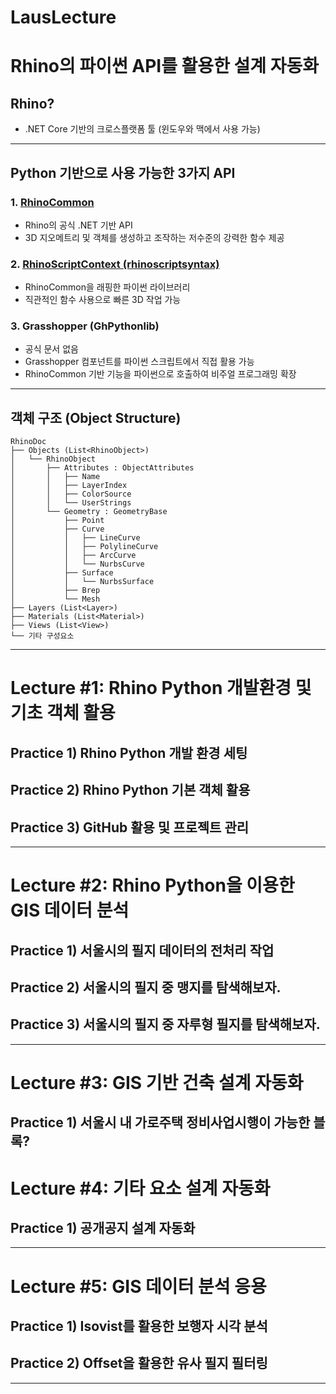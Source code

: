 # LausLecture

# Rhino의 파이썬 API를 활용한 설계 자동화

## Rhino?
- .NET Core 기반의 크로스플랫폼 툴 (윈도우와 맥에서 사용 가능)

---

## Python 기반으로 사용 가능한 3가지 API

### 1. [RhinoCommon](https://developer.rhino3d.com/api/rhinocommon/)
- Rhino의 공식 .NET 기반 API
- 3D 지오메트리 및 객체를 생성하고 조작하는 저수준의 강력한 함수 제공

### 2. [RhinoScriptContext (rhinoscriptsyntax)](https://developer.rhino3d.com/api/RhinoScriptSyntax/)
- RhinoCommon을 래핑한 파이썬 라이브러리
- 직관적인 함수 사용으로 빠른 3D 작업 가능

### 3. Grasshopper (GhPythonlib)
- 공식 문서 없음
- Grasshopper 컴포넌트를 파이썬 스크립트에서 직접 활용 가능
- RhinoCommon 기반 기능을 파이썬으로 호출하여 비주얼 프로그래밍 확장

---

## 객체 구조 (Object Structure)

```plaintext
RhinoDoc
├── Objects (List<RhinoObject>)
│   └── RhinoObject
│       ├── Attributes : ObjectAttributes
│       │   ├── Name
│       │   ├── LayerIndex
│       │   ├── ColorSource
│       │   └── UserStrings
│       └── Geometry : GeometryBase
│           ├── Point
│           ├── Curve
│           │   ├── LineCurve
│           │   ├── PolylineCurve
│           │   ├── ArcCurve
│           │   └── NurbsCurve
│           ├── Surface
│           │   └── NurbsSurface
│           ├── Brep
│           └── Mesh
├── Layers (List<Layer>)
├── Materials (List<Material>)
├── Views (List<View>)
└── 기타 구성요소
```

---

# Lecture #1: Rhino Python 개발환경 및 기초 객체 활용

## Practice 1) Rhino Python 개발 환경 세팅

## Practice 2) Rhino Python 기본 객체 활용

## Practice 3) GitHub 활용 및 프로젝트 관리

---

# Lecture #2: Rhino Python을 이용한 GIS 데이터 분석

## Practice 1) 서울시의 필지 데이터의 전처리 작업

## Practice 2) 서울시의 필지 중 맹지를 탐색해보자.

## Practice 3) 서울시의 필지  중 자루형 필지를 탐색해보자.


---

# Lecture #3: GIS 기반 건축 설계 자동화

Practice 1) 서울시 내 가로주택 정비사업시행이 가능한 블록?
---

# Lecture #4: 기타 요소 설계 자동화

## Practice 1) 공개공지 설계 자동화


---

# Lecture #5: GIS 데이터 분석 응용

## Practice 1) Isovist를 활용한 보행자 시각 분석

## Practice 2) Offset을 활용한 유사 필지 필터링

---


